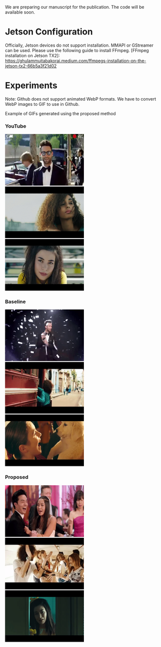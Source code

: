 We are preparing our manuscript for the publication. The code will be available soon.

# Jetson Configuration
Officially, Jetson devices do not support installation. MMAPI or GStreamer can be used. Please use the following guide to install FFmpeg.
[FFmpeg installation on Jetson TX2]: https://ghulammujtabakorai.medium.com/ffmpegs-installation-on-the-jetson-tx2-66b5a3f21d02

# Experiments
Note: Github does not support animated WebP formats. We have to convert WebP images to GIF to use in Github.

Example of GIFs generated using the proposed method

### YouTube
<img  alt="Maroon 5 Sugar" src="https://github.com/iamgmujtaba/gif-acoustic/blob/master/experiments/Maroon_YouTube.gif" width="260" height="170">  <img  alt="Subeme" src="https://github.com/iamgmujtaba/gif-acoustic/blob/master/experiments/Subeme_YouTube.gif" width="260" height="170">  <img  alt="Happier" src="https://github.com/iamgmujtaba/gif-acoustic/blob/master/experiments/Happier_YouTube.gif" width="260" height="170">

### Baseline
<img  alt="Maroon 5 Sugar" src="https://github.com/iamgmujtaba/gif-acoustic/blob/master/experiments/Maroon_baseline.gif" width="260" height="170">  <img  alt="Subeme" src="https://github.com/iamgmujtaba/gif-acoustic/blob/master/experiments/Subeme_baseline.gif" width="260" height="170">  <img  alt="Happier" src="https://github.com/iamgmujtaba/gif-acoustic/blob/master/experiments/Happier_baseline.gif" width="260" height="170">

### Proposed
<img  alt="Maroon 5 Sugar" src="https://github.com/iamgmujtaba/gif-acoustic/blob/master/experiments/Maroon_proposed.gif" width="260" height="170">  <img  alt="Subeme" src="https://github.com/iamgmujtaba/gif-acoustic/blob/master/experiments/Subeme_proposed.gif" width="260" height="170">  <img  alt="Happier" src="https://github.com/iamgmujtaba/gif-acoustic/blob/master/experiments/Happier_proposed.gif" width="260" height="170">
